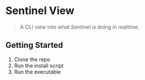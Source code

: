 # Sentinel View
> A CLI view into what Sentinel is doing in realtime.

## Getting Started
1. Clone the repo
2. Run the install script
3. Run the executable